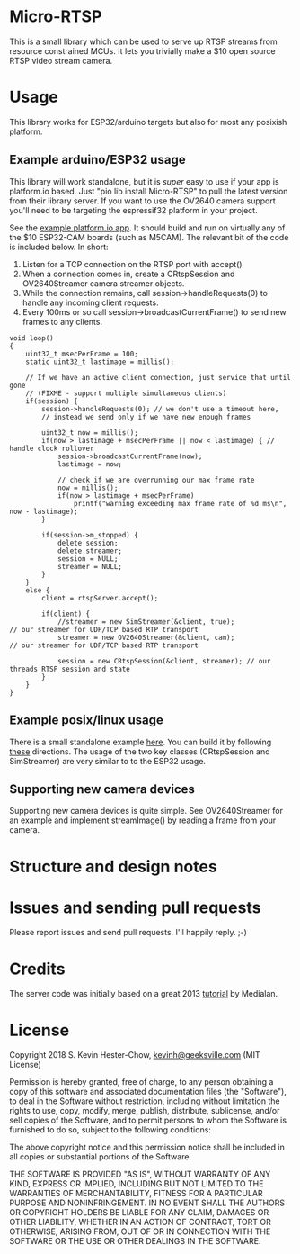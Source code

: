 # Micro-RTSP

This is a small library which can be used to serve up RTSP streams from
resource constrained MCUs.  It lets you trivially make a $10 open source
RTSP video stream camera.

# Usage

This library works for ESP32/arduino targets but also for most any posixish platform.

## Example arduino/ESP32 usage

This library will work standalone, but it is _super_ easy to use if your app is platform.io based.
Just "pio lib install Micro-RTSP" to pull the latest version from their library server.  If you want to use the OV2640
camera support you'll need to be targeting the espressif32 platform in your project.

See the [example platform.io app](/examples).  It should build and run on virtually any of the $10
ESP32-CAM boards (such as M5CAM).  The relevant bit of the code is included below.  In short:
1. Listen for a TCP connection on the RTSP port with accept()
2. When a connection comes in, create a CRtspSession and OV2640Streamer camera streamer objects.
3. While the connection remains, call session->handleRequests(0) to handle any incoming client requests.
4. Every 100ms or so call session->broadcastCurrentFrame() to send new frames to any clients.

```
void loop()
{
    uint32_t msecPerFrame = 100;
    static uint32_t lastimage = millis();

    // If we have an active client connection, just service that until gone
    // (FIXME - support multiple simultaneous clients)
    if(session) {
        session->handleRequests(0); // we don't use a timeout here,
        // instead we send only if we have new enough frames

        uint32_t now = millis();
        if(now > lastimage + msecPerFrame || now < lastimage) { // handle clock rollover
            session->broadcastCurrentFrame(now);
            lastimage = now;

            // check if we are overrunning our max frame rate
            now = millis();
            if(now > lastimage + msecPerFrame)
                printf("warning exceeding max frame rate of %d ms\n", now - lastimage);
        }

        if(session->m_stopped) {
            delete session;
            delete streamer;
            session = NULL;
            streamer = NULL;
        }
    }
    else {
        client = rtspServer.accept();

        if(client) {
            //streamer = new SimStreamer(&client, true);             // our streamer for UDP/TCP based RTP transport
            streamer = new OV2640Streamer(&client, cam);             // our streamer for UDP/TCP based RTP transport

            session = new CRtspSession(&client, streamer); // our threads RTSP session and state
        }
    }
}
```
## Example posix/linux usage

There is a small standalone example [here](/test/RTSPTestServer.cpp).  You can build it by following [these](/test/README.md) directions.  The usage of the two key classes (CRtspSession and SimStreamer) are very similar to to the ESP32 usage.

## Supporting new camera devices

Supporting new camera devices is quite simple.  See OV2640Streamer for an example and implement streamImage()
by reading a frame from your camera.

# Structure and design notes

# Issues and sending pull requests

Please report issues and send pull requests.  I'll happily reply. ;-)

# Credits

The server code was initially based on a great 2013 [tutorial](https://www.medialan.de/usecase0001.html) by Medialan.

# License

Copyright 2018 S. Kevin Hester-Chow, kevinh@geeksville.com (MIT License)

Permission is hereby granted, free of charge, to any person obtaining a copy of this software and associated documentation files (the "Software"), to deal in the Software without restriction, including without limitation the rights to use, copy, modify, merge, publish, distribute, sublicense, and/or sell copies of the Software, and to permit persons to whom the Software is furnished to do so, subject to the following conditions:

The above copyright notice and this permission notice shall be included in all copies or substantial portions of the Software.

THE SOFTWARE IS PROVIDED "AS IS", WITHOUT WARRANTY OF ANY KIND, EXPRESS OR IMPLIED, INCLUDING BUT NOT LIMITED TO THE WARRANTIES OF MERCHANTABILITY, FITNESS FOR A PARTICULAR PURPOSE AND NONINFRINGEMENT. IN NO EVENT SHALL THE AUTHORS OR COPYRIGHT HOLDERS BE LIABLE FOR ANY CLAIM, DAMAGES OR OTHER LIABILITY, WHETHER IN AN ACTION OF CONTRACT, TORT OR OTHERWISE, ARISING FROM, OUT OF OR IN CONNECTION WITH THE SOFTWARE OR THE USE OR OTHER DEALINGS IN THE SOFTWARE.
